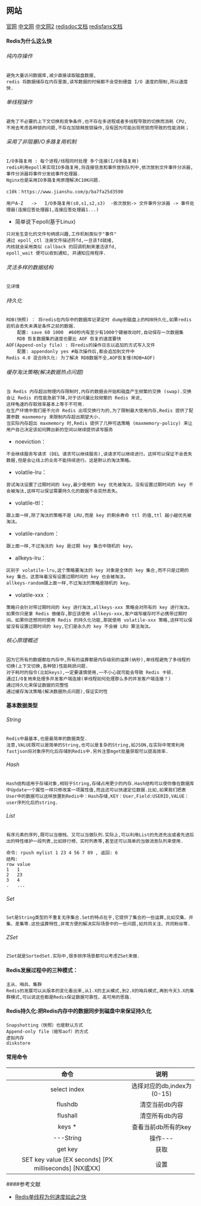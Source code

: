 ## 网站
[官网](https://redis.io/commands)
[中文网](http://www.redis.cn/) 
[中文网2](https://www.redis.net.cn/) 
[redisdoc文档](http://redisdoc.com) 
[redisfans文档](http://doc.redisfans.com/)
 
#### Redis为什么这么快
###### 纯内存操作
    避免大量访问数据库,减少直接读取磁盘数据,
    redis 将数据储存在内存里面,读写数据的时候都不会受到硬盘 I/O 速度的限制,所以速度快.
    
###### 单线程操作
    避免了不必要的上下文切换和竞争条件,也不存在多进程或者多线程导致的切换而消耗 CPU,
    不用去考虑各种锁的问题,不存在加锁释放锁操作,没有因为可能出现死锁而导致的性能消耗；
    
###### 采用了非阻塞I/O多路复用机制
    I/O多路复用 : 每个进程/线程同时处理 多个连接(I/O多路复用)
    redis利用epoll来实现IO多路复用,将连接信息和事件放到队列中,依次放到文件事件分派器,事件分派器将事件分发给事件处理器.
    Nginx也是采用IO多路复用原理解决C10K问题.
    
    c10k：https://www.jianshu.com/p/ba7fa25d3590
    
    用户A-Z   ->   I/O多路复用(s0,s1,s2,s3)  -依次放到-> 文件事件分派器 -> 事件处理器(连接应答处理器1,连接应答处理器1...)
    
* 简单说下epoll(基于Linux)
~~~
只对发生变化的文件句柄感兴趣,工作机制类似于"事件"
通过 epoll_ctl 注册文件描述符fd,一旦该fd就绪,
内核就会采用类似 callback 的回调机制来激活该fd, 
epoll_wait 便可以收到通知, 并通知应用程序.
~~~
###### 灵活多样的数据结构
    见详情

###### 持久化
    RDB(快照) ： 将redis在内存中的数据库记录定时 dump到磁盘上的RDB持久化,如果redis宕机会丢失未满足条件之前的数据.
        配置: save 60 1000  #60秒内有至少有1000个键被改动时,自动保存一次数据集
        RDB 恢复数据集的速度也要比 AOF 恢复的速度要快
    AOF(Append-only file) : 将redis的操作日志以追加的方式写入文件
        配置: appendonly yes #每次操作后,都会追加到文件中
    Redis 4.0 混合持久化: 为了解决 RDB数据不全,AOF恢复慢(RDB+AOF)
    
###### 缓存淘汰策略(解决数据热点问题)
    当 Redis 内存超出物理内存限制时,内存的数据会开始和磁盘产生频繁的交换 (swap).交换会让 Redis 的性能急剧下降,对于访问量比较频繁的 Redis 来说,
    这样龟速的存取效率基本上等于不可用.
    在生产环境中我们是不允许 Redis 出现交换行为的,为了限制最大使用内存,Redis 提供了配置参数 maxmemory 来限制内存超出期望大小.
    当实际内存超出 maxmemory 时,Redis 提供了几种可选策略 (maxmemory-policy) 来让用户自己决定该如何腾出新的空间以继续提供读写服务

* noeviction：
~~~
不会继续服务写请求 (DEL 请求可以继续服务),读请求可以继续进行。这样可以保证不会丢失数据,但是会让线上的业务不能持续进行。这是默认的淘汰策略。
~~~
    
* volatile-lru：
~~~
尝试淘汰设置了过期时间的 key,最少使用的 key 优先被淘汰。没有设置过期时间的 key 不会被淘汰,这样可以保证需要持久化的数据不会突然丢失。
~~~
    
* volatile-ttl：
~~~
跟上面一样,除了淘汰的策略不是 LRU,而是 key 的剩余寿命 ttl 的值,ttl 越小越优先被淘汰。
~~~
    
* volatile-random：
~~~
跟上面一样,不过淘汰的 key 是过期 key 集合中随机的 key。
~~~
    
* allkeys-lru：
~~~
区别于 volatile-lru,这个策略要淘汰的 key 对象是全体的 key 集合,而不只是过期的 key 集合。这意味着没有设置过期时间的 key 也会被淘汰。
allkeys-random跟上面一样,不过淘汰的策略是随机的 key。
~~~
    
* volatile-xxx ：
~~~
策略只会针对带过期时间的 key 进行淘汰,allkeys-xxx 策略会对所有的 key 进行淘汰。如果你只是拿 Redis 做缓存,那应该使用 allkeys-xxx,客户端写缓存时不必携带过期时间。如果你还想同时使用 Redis 的持久化功能,那就使用 volatile-xxx 策略,这样可以保留没有设置过期时间的 key,它们是永久的 key 不会被 LRU 算法淘汰。
~~~
    
###### 核心原理概述
    因为它所有的数据都在内存中,所有的运算都是内存级别的运算(纳秒),单线程避免了多线程的切换(上下文切换,各种锁)性能耗损问题.
    对于耗时的指令(比如keys),一定要谨慎使用,一不小心就可能会导致 Redis 卡顿.
    通过I/O复用来处理多并发客户端连接(单线程如何处理那么多的并发客户端连接？)
    通过持久化来保证数据的完整性
    通过缓存淘汰策略(解决数据热点问题),保证实时性

#### 基本数据类型
###### String
    Redis中最基本,也是最简单的数据类型.
	注意,VALUE既可以是简单的String,也可以是复杂的String,如JSON,在实际中常常利用fastjson将对象序列化后存储到Redis中.另外注意mget批量获取可以提高效率.

###### Hash
    Hash结构适用于存储对象,相较于String,存储占用更少的内存.Hash结构可以使你像在数据库中Update一个属性一样只修改某一项属性值,而且还可以快速定位数据.比如,如果我们把表User中的数据可以这样放置到Redis中：Hash存储,KEY：User,Field:USERID,VALUE：user序列化后的string.

###### List
    有序元素的序列,既可以当做栈、又可以当做队列.实际上,可以利用List的先进先出或者先进后出的特性维护一段列表,比如排行榜、实时列表等,甚至还可以简单的当做消息队列来使用.
```
命令: rpush mylist 1 23 4 56 7 89 , 返回: 6 
结构:
row value
1   1
2   23
3   4
.   ...
```
###### Set
    Set是String类型的不重复无序集合.Set的特点在于,它提供了集合的一些运算,比如交集、并集、差集等.这些运算特性,非常方便的解决实际场景中的一些问题,如共同关注、共同粉丝等.

###### ZSet
    ZSet就是SortedSet.实际中,很多排序场景都可以考虑ZSet来做.

#### Redis发展过程中的三种模式：
    主从、哨兵、集群
    Redis的发展可以从版本的变化看出来,从1.X的主从模式,到2.X的哨兵模式,再到今天3.X的集群模式,可以说这些都是Redis保证数据可靠性、高可用的思路.

#### Redis持久化:把Redis内存中的数据同步到磁盘中来保证持久化
    Snapshotting（快照）也是默认方式
    Append-only file（缩写aof）的方式
    虚拟内存
    diskstore
    
#### 常用命令
| 命令 | 说明 |    
| :---: | :---: |    
| select index | 选择对应的db,index为(0-15)|
| flushdb | 清空当前db内容		|
| flushall | 清空所有db内容		|
| keys * | 查看当前db所有的key	|
| ---String | 操作--- |
| get key | 获取|
| SET key value [EX seconds] [PX milliseconds] [NX或XX] | 设置|

####参考文献
* [Redis单线程为何速度如此之快](https://blog.csdn.net/wangwenru6688/article/details/82467890)		